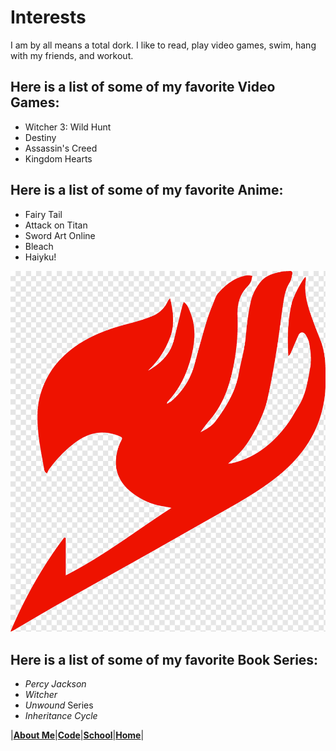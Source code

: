 # Interests
I am by all means a total dork. I like to read, play video games, swim, hang with my friends, and workout.

## Here is a list of some of my favorite Video Games:
* Witcher 3: Wild Hunt
* Destiny 
* Assassin's Creed
* Kingdom Hearts

## Here is a list of some of my favorite Anime: 
* Fairy Tail
* Attack on Titan
* Sword Art Online
* Bleach
* Haiyku!

![Fairy Tail Logo](Pictures/FairyTail.png)

## Here is a list of some of my favorite Book Series:
* _Percy Jackson_
* _Witcher_
* _Unwound_ Series
* _Inheritance Cycle_



|[**About Me**](/AboutMe.md)|[**Code**](/Code.md)|[**School**](/School.md)|[**Home**](README.md)|
